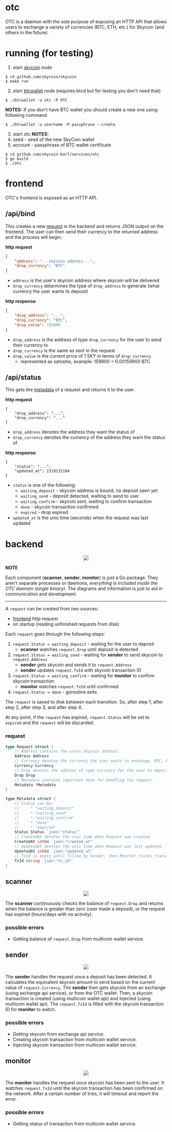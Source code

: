# otc

OTC is a daemon with the sole purpose of exposing an HTTP API that allows users to exchange a variety of currencies (BTC, ETH, etc.) for Skycoin (and others in the future).

# running (for testing)

1. start [skycoin](github.com/skycoin/skycoin) node

```
$ cd github.com/skycoin/skycoin
$ make run
```

2. start [btcwallet](https://github.com/btcsuite/btcwallet) node (requires btcd but for testing you don't need that)

```
$ ./btcwallet -u otc -P OTC 
```
**NOTES:**
If you don't have BTC wallet you should create a new one using following command
```
$ ./btcwallet -u username -P passphrase --create
```

3. start otc
**NOTES:**
1. seed - seed of the new SkyCoin wallet
2. account - passphrase of BTC wallet certificate

```
$ cd github.com/skycoin-karl/services/otc
$ go build
$ ./otc
```

# frontend

OTC's frontend is exposed as an HTTP API. 

## /api/bind

This creates a new [request](#request) in the backend and returns JSON output on the frontend. The user can then send their currency to the returned address and the process will begin.

**http request**

```json
{
	"address": "...skycoin address...",
	"drop_currency": "BTC"
}
```

* `address` is the user's skycoin address where skycoin will be delivered
* `drop_currency` determines the type of `drop_address` to generate (what currency the user wants to deposit)

**http response**

```json
{
	"drop_address": "...",
	"drop_currency": "BTC",
	"drop_value": 159900
}
```

* `drop_address` is the address of type `drop_currency` for the user to send their currency to
* `drop_currency` is the same as sent in the request
* `drop_value` is the current price of 1 SKY in terms of `drop_currency`
	* represented as satoshis, example: 159900 = 0.00159900 BTC

## /api/status

This gets the [metadata](#request) of a request and returns it to the user.

**http request**

```
{
	"drop_address": "...",
	"drop_currency": "..."
}
```

* `drop_address` denotes the address they want the status of
* `drop_currency` denotes the currency of the address they want the status of

**http response**

```
{
	"status": "...",
	"updated_at": 1519131184
}
```

* `status` is one of the following:
	* `waiting_deposit` - skycoin address is bound, no deposit seen yet 
	* `waiting_send` - deposit detected, waiting to send to user 
	* `waiting_confirm` - skycoin sent, waiting to confirm transaction 
	* `done` - skycoin transaction confirmed 
	* `expired` - drop expired
* `updated_at` is the unix time (seconds) when the request was last updated

# backend

<p align="center">
	<img src="img/overview.svg" />
</p>

**NOTE**

Each component (**scanner**, **sender**, **monitor**) is just a Go package. They aren't separate processes or daemons, *everything is included inside the OTC daemon (single binary)*. The diagrams and information is just to aid in communication and development.

---

A `request` can be created from two sources:

* [frontend](#frontend) http request
* on startup (reading unfinished requests from disk)

Each `request` goes through the following steps:

1. `request.Status = waiting_deposit` - waiting for the user to deposit
	* **scanner** watches `request.Drop` until deposit is detected
2. `request.Status = waiting_send` - waiting for **sender** to send skycoin to `request.Address`
	* **sender** gets skycoin and sends it to `request.Address`
	* **sender** updates `request.TxId` with skycoin transaction ID
3. `request.Status = waiting_confirm` - waiting for **monitor** to confirm skycoin transaction
	* **monitor** watches `request.TxId` until confirmed
4. `request.Status = done` - goroutine exits

The `request` is saved to disk between each transition. So, after step 1, after step 2, after step 3, and after step 4.

At any point, if the `request` has expired, `request.Status` will be set to `expired` and the `request` will be discarded.

### request

```go
type Request struct {
    // Address contains the users Skycoin address.
    Address Address
    // Currency denotes the currency the user wants to exchange. BTC, ETH, etc.
    Currency Currency
    // Drop denotes the address of type Currency for the user to deposit to.
    Drop Drop
    // Metadata contains important data for handling the request.
    Metadata *Metadata
}

type Metadata struct {
    // Status can be:
    //     * "waiting_deposit"
    //     * "waiting_send"
    //     * "waiting_confirm"
    //     * "done"
    //     * "expired"
    Status Status `json:"status"`
    // CreatedAt denotes the unix time when Request was created.
    CreatedAt int64 `json:"created_at"`
    // UpdatedAt denotes the unix time when Request was last updated.
    UpdatedAt int64 `json:"updated_at"`
    // TxId is empty until filled by Sender, then Monitor tracks transaction.
    TxId string `json:"tx_id"`
}
```

## scanner

<p align="center">
	<img src="img/scanner.svg" />
</p>

The **scanner** continuously checks the balance of `request.Drop` and returns when the balance is greater than zero (user made a deposit), or the request has expired (hours/days with no activity).

### possible errors

* Getting balance of `request.Drop` from multicoin wallet service.

## sender

<p align="center">
	<img src="img/sender.svg" />
</p>

The **sender** handles the request once a deposit has been detected. It calculates the equivalent skycoin amount to send based on the current value of `request.Currency`. The **sender** then gets skycoin from an exchange (using exchange api service), or from the OTC wallet. Then, a skycoin transaction is created (using multicoin wallet api) and injected (using multicoin wallet api). The `request.TxId` is filled with the skycoin transaction ID for **monitor** to watch.

### possible errors

* Getting skycoin from exchange api service.
* Creating skycoin transaction from multicoin wallet service.
* Injecting skycoin transaction from multicoin wallet service.

## monitor

<p align="center">
	<img src="img/monitor.svg" />
</p>

The **monitor** handles the request once skycoin has been sent to the user. It watches `request.TxId` until the skycoin transaction has been confirmed on the network. After a certain number of tries, it will timeout and report the error.

### possible errors

* Getting status of transaction from multicoin wallet service.